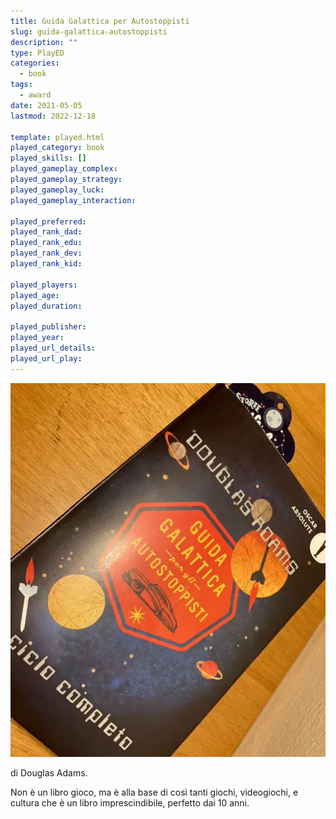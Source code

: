 ```yaml
---
title: Guida Galattica per Autostoppisti
slug: guida-galattica-autostoppisti
description: ""
type: PlayED
categories:
  - book
tags:
  - award
date: 2021-05-05
lastmod: 2022-12-18

template: played.html
played_category: book
played_skills: []
played_gameplay_complex: 
played_gameplay_strategy: 
played_gameplay_luck: 
played_gameplay_interaction: 

played_preferred: 
played_rank_dad: 
played_rank_edu: 
played_rank_dev: 
played_rank_kid: 

played_players: 
played_age: 
played_duration: 

played_publisher: 
played_year: 
played_url_details: 
played_url_play: 
---
```


![](../../assets/img/played/book/guida_galattica_autostoppisti.webp)

di Douglas Adams.

Non è un libro gioco, ma è alla base di così tanti giochi, videogiochi, e cultura che è un libro imprescindibile, perfetto dai 10 anni.
